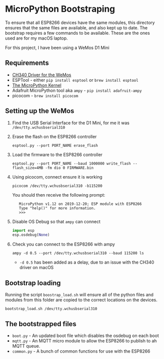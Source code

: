 # MicroPython Bootstraping

To ensure that all ESP8266 devices have the same modules, this directory ensures that the same files are available, and also kept up to date. The bootstrap requires a few commands to be available. These are the ones used are for my macOS laptop.

For this project, I have been using a WeMos D1 Mini

## Requirements
* [CH340 Driver for the WeMos](https://docs.wemos.cc/en/latest/ch340_driver.html)
* ESPTool - either `pip install esptool` or `brew install esptool`
* [The MicroPython Kernel](https://micropython.org/download#esp8266)
* Adafruit MicroPython tool aka `ampy` - `pip install adafruit-ampy`
* picocom - `brew install picocom`

## Setting up the WeMos
1. Find the USB Serial Interface for the D1 Mini, for me it was `/dev/tty.wchusbserial310`
2. Erase the flash on the ESP8266 controller

    `esptool.py --port PORT_NAME erase_flash`

3. Load the firmware to the ESP8266 controller

    `esptool.py --port PORT_NAME --baud 1000000 write_flash --flash_size=4MB -fm dio 0 FIRMWARE.bin`

4. Using picocom, connect ensure it is working

    `picocom /dev/tty.wchusbserial310 -b115200`
    
    You should then receive the following prompt:

    ```
       MicroPython v1.12 on 2019-12-20; ESP module with ESP8266
       Type "help()" for more information.
       >>>
    ```

5. Disable OS Debug so that `ampy` can connect

   ``` python
   import esp
   esp.osdebug(None)
   ```

6. Check you can connect to the ESP8266 with ampy

   `ampy -d 0.5 --port /dev/tty.wchusbserial310 --baud 115200 ls`

   * `-d 0.5` has been added as a delay, due to an issue with the CH340 driver on macOS

## Bootstrap loading
Running the script `boostrap_load.sh` will ensure all of the python files and modules from this folder are copied to the correct locations on the devices.
 
`bootstrap_load.sh /dev/tty.wchusbserial310`


## The bootstrapped files

* `boot.py` - An updated boot file which disables the osdebug on each boot
* `mqtt.py` - An MQTT micro module to allow the ESP8266 to publish to ah MQTT queue.
* `common.py` - A bunch of common functions for use with the ESP8266 